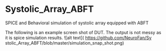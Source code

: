# Systolic_Array_ABFT
SPICE and Behavioral simulation of systolic array equipped with ABFT 



The following is an example screen shot of DUT. The output is not messy as it is spice simulation results.
![alt text]( https://github.com/NeuroFan/Sy stolic_Array_ABFT/blob/master/simulation_snap_shot.png)

